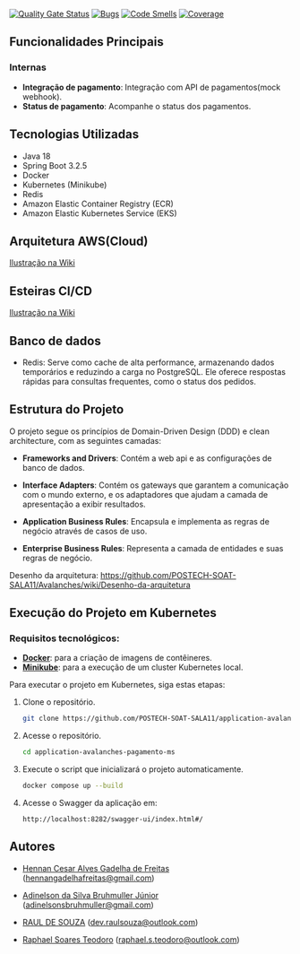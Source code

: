 [![Quality Gate Status](https://sonarcloud.io/api/project_badges/measure?project=POSTECH-SOAT-SALA11_application-avalanches-pagamento-ms&metric=alert_status)](https://sonarcloud.io/summary/new_code?id=POSTECH-SOAT-SALA11_application-avalanches-pagamento-ms)
[![Bugs](https://sonarcloud.io/api/project_badges/measure?project=POSTECH-SOAT-SALA11_application-avalanches-pagamento-ms&metric=bugs)](https://sonarcloud.io/summary/new_code?id=POSTECH-SOAT-SALA11_application-avalanches-pagamento-ms)
[![Code Smells](https://sonarcloud.io/api/project_badges/measure?project=POSTECH-SOAT-SALA11_application-avalanches-pagamento-ms&metric=code_smells)](https://sonarcloud.io/summary/new_code?id=POSTECH-SOAT-SALA11_application-avalanches-pagamento-ms)
[![Coverage](https://sonarcloud.io/api/project_badges/measure?project=POSTECH-SOAT-SALA11_application-avalanches-pagamento-ms&metric=coverage)](https://sonarcloud.io/summary/new_code?id=POSTECH-SOAT-SALA11_application-avalanches-pagamento-ms)


## Funcionalidades Principais 

### Internas
- **Integração de pagamento**: Integração com API de pagamentos(mock webhook).
- **Status de pagamento**: Acompanhe o status dos pagamentos.

## Tecnologias Utilizadas

- Java 18
- Spring Boot 3.2.5
- Docker
- Kubernetes (Minikube)
- Redis
- Amazon Elastic Container Registry (ECR)
- Amazon Elastic Kubernetes Service (EKS)

## Arquitetura AWS(Cloud)
[Ilustração na Wiki](https://github.com/POSTECH-SOAT-SALA11/application-avalanches-aws/wiki/Arquitetura-AWS)

## Esteiras CI/CD
[Ilustração na Wiki](https://github.com/POSTECH-SOAT-SALA11/application-avalanches-aws/wiki/Esteiras-CI-CD)

## Banco de dados
- Redis: Serve como cache de alta performance, armazenando dados temporários e reduzindo a carga no PostgreSQL. Ele oferece respostas rápidas para consultas frequentes, como o status dos pedidos.

## Estrutura do Projeto

O projeto segue os princípios de Domain-Driven Design (DDD) e clean architecture, com as seguintes camadas:

- **Frameworks and Drivers**: Contém a web api e as configurações de banco de dados.

- **Interface Adapters**: Contém os gateways que garantem a comunicação com o mundo externo,
e os adaptadores que ajudam a camada de apresentação a exibir resultados.

- **Application Business Rules**:  Encapsula e implementa as regras de negócio através de casos de uso.

- **Enterprise Business Rules**:  Representa a camada de entidades e suas regras de negócio.

Desenho da arquitetura: https://github.com/POSTECH-SOAT-SALA11/Avalanches/wiki/Desenho-da-arquitetura

## Execução do Projeto em Kubernetes

### Requisitos tecnológicos:
- **[Docker](https://www.docker.com/)**: para a criação de imagens de contêineres.
- **[Minikube](https://minikube.sigs.k8s.io/docs/start/?arch=%2Fwindows%2Fx86-64%2Fstable%2F.exe+download)**: para a execução de um cluster Kubernetes local.

Para executar o projeto em Kubernetes, siga estas etapas:

1. Clone o repositório.
   ```bash
   git clone https://github.com/POSTECH-SOAT-SALA11/application-avalanches-pagamento-ms.git
   ```

2. Acesse o repositório.
   ```bash
   cd application-avalanches-pagamento-ms
   ```

3. Execute o script que inicializará o projeto automaticamente.
   ```bash
   docker compose up --build
    ```

4. Acesse o Swagger da aplicação em:
   ```
   http://localhost:8282/swagger-ui/index.html#/
   ```

## Autores

- [Hennan Cesar Alves Gadelha de Freitas](https://github.com/HennanGadelha)
  (hennangadelhafreitas@gmail.com)

- [Adinelson da Silva Bruhmuller Júnior](https://github.com/Doomwhite)
  (adinelsonsbruhmuller@gmail.com)

- [RAUL DE SOUZA](https://github.com/raulsouza-rm355416)
  (dev.raulsouza@outlook.com)

- [Raphael Soares Teodoro](https://github.com/raphasteodoro)
  (raphael.s.teodoro@outlook.com)
